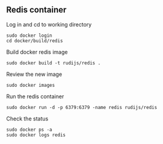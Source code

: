 ## Redis container

Log in and cd to working directory

    sudo docker login
    cd docker/build/redis

Build docker redis image

    sudo docker build -t rudijs/redis .

Review the new image

    sudo docker images

Run the redis container

    sudo docker run -d -p 6379:6379 -name redis rudijs/redis

Check the status

    sudo docker ps -a
    sudo docker logs redis
